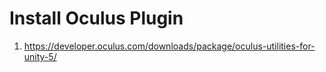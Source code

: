 # Install Oculus Plugin
1. https://developer.oculus.com/downloads/package/oculus-utilities-for-unity-5/